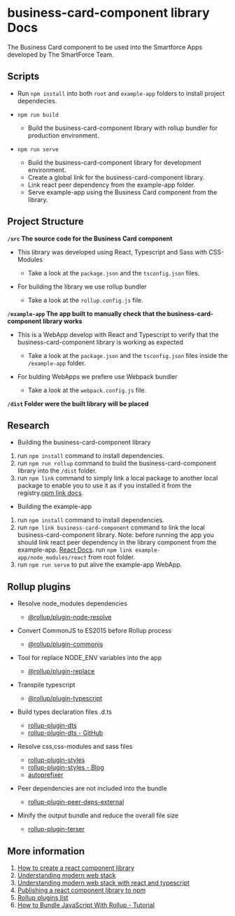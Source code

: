 # business-card-component library Docs

The Business Card component to be used into the Smartforce Apps developed by The SmartForce Team.

## Scripts

- Run `npm install` into both `root` and `example-app` folders to install project dependecies.

- `npm run build`

  - Build the business-card-component library with rollup bundler for production environment.

- `npm run serve`

  - Build the business-card-component library for development environment.
  - Create a global link for the business-card-component library.
  - Link react peer dependency from the example-app folder.
  - Serve example-app using the Business Card component from the library.

## Project Structure

**`/src` The source code for the Business Card component**

- This library was developed using React, Typescript and Sass with CSS-Modules

  - Take a look at the `package.json` and the `tsconfig.json` files.

- For building the library we use rollup bundler

  - Take a look at the `rollup.config.js` file.

**`/example-app` The app built to manually check that the business-card-component library works**

- This is a WebApp develop with React and Typescript to verify that the business-card-component library is working as expected

  - Take a look at the `package.json` and the `tsconfig.json` files inside the `/example-app` folder.

- For bulding WebApps we prefere use Webpack bundler

  - Take a look at the `webpack.config.js` file.

**`/dist` Folder were the built library will be placed**

## Research

- Building the business-card-component library

1. run `npm install` command to install dependencies.
2. run `npm run rollup` command to build the business-card-component library into the `/dist` folder.
3. run `npm link` command to simply link a local package to another local package to enable you to use it as if you installed it from the registry.[npm link docs](https://docs.npmjs.com/cli/v9/commands/npm-link).

- Building the example-app

1. run `npm install` command to install dependencies.
2. run `npm link business-card-component` command to link the local business-card-component library.
   Note: before running the app you should link react peer dependency in the library component from the example-app.
   [React Docs](https://reactjs.org/warnings/invalid-hook-call-warning.html).
   run `npm link example-app/node_modules/react` from root folder.
3. run `npm run serve` to put alive the example-app WebApp.

## Rollup plugins

- Resolve node_modules dependencies

  - [@rollup/plugin-node-resolve](https://www.npmjs.com/package/@rollup/plugin-node-resolve)

- Convert CommonJS to ES2015 before Rollup process

  - [@rollup/plugin-commonjs](https://www.npmjs.com/package/@rollup/plugin-commonjs)

- Tool for replace NODE_ENV variables into the app

  - [@rollup/plugin-replace](https://www.npmjs.com/package/@rollup/plugin-replace)

- Transpile typescript

  - [@rollup/plugin-typescript](https://www.npmjs.com/package/@rollup/plugin-typescript)

- Build types declaration files .d.ts

  - [rollup-plugin-dts](https://www.npmjs.com/package/rollup-plugin-dts)
  - [rollup-plugin-dts - GitHub](https://github.com/wessberg/rollup-plugin-ts)

- Resolve css,css-modules and sass files

  - [rollup-plugin-styles](https://www.npmjs.com/package/rollup-plugin-styles)
  - [rollup-plugin-styles - Blog](https://anidetrix.github.io/rollup-plugin-styles/)
  - [autoprefixer](https://www.npmjs.com/package/autoprefixer)

- Peer dependencies are not included into the bundle

  - [rollup-plugin-peer-deps-external](https://www.npmjs.com/package/rollup-plugin-peer-deps-external)

- Minify the output bundle and reduce the overall file size

  - [rollup-plugin-terser](https://www.npmjs.com/package/rollup-plugin-terser)

## More information

1. [How to create a react component library](https://dev.to/alexeagleson/how-to-create-and-publish-a-react-component-library-2oe)
2. [Understanding modern web stack](https://dev.to/alexeagleson/understanding-the-modern-web-stack-running-a-local-web-server-4d8g)
3. [Understanding modern web stack with react and typescript](https://dev.to/alexeagleson/understanding-the-modern-web-stack-webpack-devserver-react-typescript-4b9b)
4. [Publishing a react component library to npm](https://blog.logrocket.com/the-complete-guide-to-publishing-a-react-package-to-npm/)
5. [Rollup plugins list](https://github.com/rollup/awesome)
6. [How to Bundle JavaScript With Rollup - Tutorial](https://www.learnwithjason.dev/blog/learn-rollup-js)
